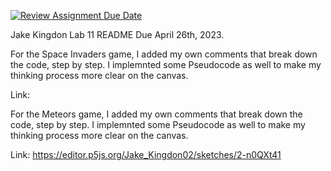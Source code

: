 [![Review Assignment Due Date](https://classroom.github.com/assets/deadline-readme-button-24ddc0f5d75046c5622901739e7c5dd533143b0c8e959d652212380cedb1ea36.svg)](https://classroom.github.com/a/tWjfPfxP)

Jake Kingdon 
Lab 11 README
Due April 26th, 2023.

For the Space Invaders game, I added my own comments that break down the code, step by step. I implemnted some Pseudocode as well to make my thinking process more clear on the canvas.

Link: 

For the Meteors game, I added my own comments that break down the code, step by step. I implemnted some Pseudocode as well to make my thinking process more clear on the canvas.

Link: https://editor.p5js.org/Jake_Kingdon02/sketches/2-n0QXt41

